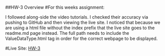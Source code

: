 ##HW-3 Overview
#For this weeks assignment:

 I followed along-side the video tutorials. I checked their accuracy via pushing
to GitHub and then viewing the live site. I noticed that because we are using a
html file without the index prefix that the live site goes to the readme.md page
instead. The full path needs to include the ValueDataType.html tag in order
 for the correct webpage to be displayed.  


#Live Site:
[HW-3](https://ewilsey.github.io/MART441/HW-3/ValueDataType.html)
